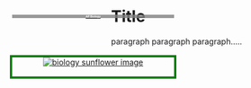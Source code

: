 <html>
     <head>
          <meta charset = "utf-8">
          <style>
               .courseLabel {
                    position: relative;
                    top: -100px;
                    font-size: 5;
                    background-color: rgba(128, 128, 128, 0.801);
                    color: white;
               }
<!--                #scale {
                    border: 4px solid red;
                    position: relative;
                    text-align: center;
                    width: 100%;
               } -->
               .img_and_label {
                    border: 4px solid green;
                    position: absolute;
                    text-align: center;
                    width: 30%;
                    top: 40px;
                    padding: 0px;
                    margin: 0px 0px 0px 0px;
<!--                     position: absolute;
                    top: 175px;
                    left: 5%; -->
               }
               .coursePic {
                    position: relative;
                    width:100%
                    margin: 0px 0px 0px 0px;
                    padding: 0px;
               }
          </style>
     </head>
     <body>
          <h1>Title</h1>
          <p>paragraph paragraph paragraph.....</p>
<!--           <div id="scale"> -->
               <div id="biology" class="img_and_label">
                    <a target="-blank" href="biology.html">
                         <img src="https://user-images.githubusercontent.com/63515930/79056396-2afb4a80-7c24-11ea-9b60-e09ca904730d.jpg" alt="biology sunflower image" id="bioPic" class="coursePic"/>
                         <h2 class="courseLabel">AP Biology</h2>
                    </a>
               </div>
<!--           </div> -->
          <p><br><br><br><br><br><br><br><br><br><br><br><br><br><br><br><br><br><br><br><br><br><br><br><br><br><br><br><br></p>
     </body>
</html>
